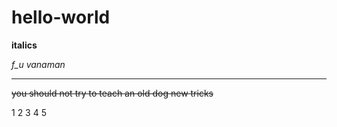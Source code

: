 # hello-world

**italics**

*f_u vanaman*

---

~~you should not try to teach an old dog new tricks~~

1
2
3
4
5

